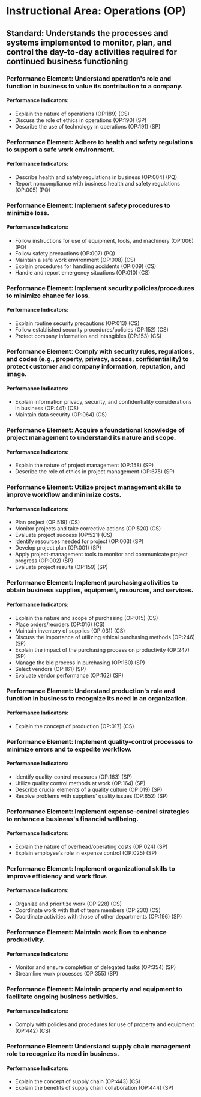 # Instructional Area: Operations (OP)

## Standard: Understands the processes and systems implemented to monitor, plan, and control the day-to-day activities required for continued business functioning

### Performance Element: Understand operation's role and function in business to value its contribution to a company.

#### Performance Indicators:

* Explain the nature of operations (OP:189) (CS)
* Discuss the role of ethics in operations (OP:190) (SP)
* Describe the use of technology in operations (OP:191) (SP)

### Performance Element: Adhere to health and safety regulations to support a safe work environment.

#### Performance Indicators:

* Describe health and safety regulations in business (OP:004) (PQ)
* Report noncompliance with business health and safety regulations (OP:005) (PQ)

### Performance Element: Implement safety procedures to minimize loss.

#### Performance Indicators:

* Follow instructions for use of equipment, tools, and machinery (OP:006) (PQ)
* Follow safety precautions (OP:007) (PQ)
* Maintain a safe work environment (OP:008) (CS)
* Explain procedures for handling accidents (OP:009) (CS)
* Handle and report emergency situations (OP:010) (CS)

### Performance Element: Implement security policies/procedures to minimize chance for loss.

#### Performance Indicators:

* Explain routine security precautions (OP:013) (CS)
* Follow established security procedures/policies (OP:152) (CS)
* Protect company information and intangibles (OP:153) (CS)

### Performance Element: Comply with security rules, regulations, and codes (e.g., property, privacy, access, confidentiality) to protect customer and company information, reputation, and image.

#### Performance Indicators:

* Explain information privacy, security, and confidentiality considerations in business (OP:441) (CS)
* Maintain data security (OP:064) (CS)

### Performance Element: Acquire a foundational knowledge of project management to understand its nature and scope.

#### Performance Indicators:

* Explain the nature of project management (OP:158) (SP)
* Describe the role of ethics in project management (OP:675) (SP)

### Performance Element: Utilize project management skills to improve workflow and minimize costs.

#### Performance Indicators:

* Plan project (OP:519) (CS)
* Monitor projects and take corrective actions (OP:520) (CS)
* Evaluate project success (OP:521) (CS)
* Identify resources needed for project (OP:003) (SP)
* Develop project plan (OP:001) (SP)
* Apply project-management tools to monitor and communicate project progress (OP:002) (SP)
* Evaluate project results (OP:159) (SP)

### Performance Element: Implement purchasing activities to obtain business supplies, equipment, resources, and services.

#### Performance Indicators:

* Explain the nature and scope of purchasing (OP:015) (CS)
* Place orders/reorders (OP:016) (CS)
* Maintain inventory of supplies (OP:031) (CS)
* Discuss the importance of utilizing ethical purchasing methods (OP:246) (SP)
* Explain the impact of the purchasing process on productivity (OP:247) (SP)
* Manage the bid process in purchasing (OP:160) (SP)
* Select vendors (OP:161) (SP)
* Evaluate vendor performance (OP:162) (SP)

### Performance Element: Understand production's role and function in business to recognize its need in an organization.

#### Performance Indicators:

* Explain the concept of production (OP:017) (CS)

### Performance Element: Implement quality-control processes to minimize errors and to expedite workflow.

#### Performance Indicators:

* Identify quality-control measures (OP:163) (SP)
* Utilize quality control methods at work (OP:164) (SP)
* Describe crucial elements of a quality culture (OP:019) (SP)
* Resolve problems with suppliers' quality issues (OP:652) (SP)

### Performance Element: Implement expense-control strategies to enhance a business's financial wellbeing.

#### Performance Indicators:

* Explain the nature of overhead/operating costs (OP:024) (SP)
* Explain employee's role in expense control (OP:025) (SP)

### Performance Element: Implement organizational skills to improve efficiency and work flow.

#### Performance Indicators:

* Organize and prioritize work (OP:228) (CS)
* Coordinate work with that of team members (OP:230) (CS)
* Coordinate activities with those of other departments (OP:196) (SP)

### Performance Element: Maintain work flow to enhance productivity.

#### Performance Indicators:

* Monitor and ensure completion of delegated tasks (OP:354) (SP)
* Streamline work processes (OP:355) (SP)

### Performance Element: Maintain property and equipment to facilitate ongoing business activities.

#### Performance Indicators:

* Comply with policies and procedures for use of property and equipment (OP:442) (CS)

### Performance Element: Understand supply chain management role to recognize its need in business.

#### Performance Indicators:

* Explain the concept of supply chain (OP:443) (CS)
* Explain the benefits of supply chain collaboration (OP:444) (SP)